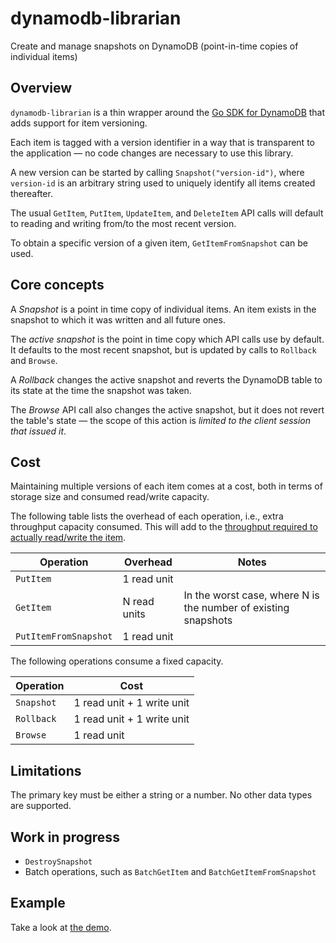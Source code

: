 # dynamodb-librarian
Create and manage snapshots on DynamoDB (point-in-time copies of individual items)

## Overview
`dynamodb-librarian` is a thin wrapper around the
[Go SDK for DynamoDB](https://docs.aws.amazon.com/sdk-for-go/api/service/dynamodb/)
that adds support for item versioning.

Each item is tagged with a version identifier in a way that is transparent
to the application &mdash; no code changes are necessary to use this library.

A new version can be started by calling `Snapshot("version-id")`, where
`version-id` is an arbitrary string used to uniquely identify all items 
created thereafter.

The usual `GetItem`, `PutItem`, `UpdateItem`, and `DeleteItem` API calls 
will default to reading and writing from/to the most recent version.

To obtain a specific version of a given item, `GetItemFromSnapshot` 
can be used.


## Core concepts
A *Snapshot* is a point in time copy of individual items.
An item exists in the snapshot to which it was written and all future ones.

The *active snapshot* is the point in time copy which API calls use by
default. It defaults to the most recent snapshot, but is updated by calls
to `Rollback` and `Browse`.

A *Rollback* changes the active snapshot and reverts the DynamoDB table 
to its state at the time the snapshot was taken.

The *Browse* API call also changes the active snapshot, but it does not 
revert the table's state &mdash; the scope of this action is *limited to the client 
session that issued it*. 


## Cost
Maintaining multiple versions of each item comes at a cost, both in terms
of storage size and consumed read/write capacity.


The following table lists the overhead of each operation, i.e., extra
throughput capacity consumed. This will add to the [throughput required to actually
read/write the item](http://docs.aws.amazon.com/amazondynamodb/latest/developerguide/HowItWorks.ProvisionedThroughput.html).

| Operation     | Overhead       | Notes |
| --------------|----------------|-------|
| `PutItem`     | 1 read unit    ||
| `GetItem`     | N read units   | In the worst case, where N is the number of existing snapshots |
| `PutItemFromSnapshot`     | 1 read unit    ||



The following operations consume a fixed capacity.

| Operation   | Cost       |
| ------------|----------------|
| `Snapshot`  | 1 read unit + 1 write unit  |
| `Rollback`  | 1 read unit + 1 write unit  |
| `Browse`    | 1 read unit  |


## Limitations
The primary key must be either a string or a number. No other data types
are supported.


## Work in progress
* `DestroySnapshot`
* Batch operations, such as `BatchGetItem` and `BatchGetItemFromSnapshot`


## Example
Take a look at [the demo](https://github.com/marcoalmeida/dblibrarian/tree/master/librarian-demo).
